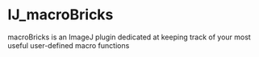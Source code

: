 # IJ_macroBricks
macroBricks is an ImageJ plugin dedicated at keeping track of your most useful user-defined macro functions
